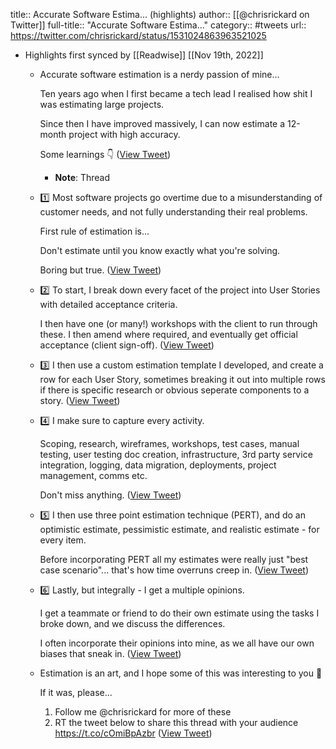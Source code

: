 title:: Accurate Software Estima... (highlights)
author:: [[@chrisrickard on Twitter]]
full-title:: "Accurate Software Estima..."
category:: #tweets
url:: https://twitter.com/chrisrickard/status/1531024863963521025

- Highlights first synced by [[Readwise]] [[Nov 19th, 2022]]
	- Accurate software estimation is a nerdy passion of mine...
	  
	  Ten years ago when I first became a tech lead I realised how shit I was estimating large projects.
	  
	  Since then I have improved massively, I can now estimate a 12-month project with high accuracy.
	  
	  Some learnings
	  👇 ([View Tweet](https://twitter.com/chrisrickard/status/1531024863963521025))
		- **Note**: Thread
	- 1️⃣ Most software projects go overtime due to a misunderstanding of customer needs, and not fully understanding their real problems.
	  
	  First rule of estimation is...
	  
	  Don't estimate until you know exactly what you're solving.
	  
	  Boring but true. ([View Tweet](https://twitter.com/chrisrickard/status/1531024866555617280))
	- 2️⃣ To start, I break down every facet of the project into User Stories with detailed acceptance criteria. 
	  
	  I then have one (or many!) workshops with the client to run through these. I then amend where required, and eventually get official acceptance (client sign-off). ([View Tweet](https://twitter.com/chrisrickard/status/1531024868782878725))
	- 3️⃣ I then use a custom estimation template I developed, and create a row for each User Story, sometimes breaking it out into multiple rows if there is specific research or obvious seperate components to a story. ([View Tweet](https://twitter.com/chrisrickard/status/1531024871182024707))
	- 4️⃣ I make sure to capture every activity.
	  
	  Scoping, research, wireframes, workshops, test cases, manual testing, user testing doc creation, infrastructure, 3rd party service integration, logging, data migration, deployments, project management, comms etc.
	  
	  Don't miss anything. ([View Tweet](https://twitter.com/chrisrickard/status/1531024879125921794))
	- 5️⃣  I then use three point estimation technique (PERT), and do an optimistic estimate, pessimistic estimate, and realistic estimate - for every item.
	  
	  Before incorporating PERT all my estimates were really just "best case scenario"... that's how time overruns creep in. ([View Tweet](https://twitter.com/chrisrickard/status/1531024881130807301))
	- 6️⃣ Lastly, but integrally - I get a multiple opinions.
	  
	  I get a teammate or friend to do their own estimate using the tasks I broke down, and we discuss the differences.
	  
	  I often incorporate their opinions into mine, as we all have our own biases that sneak in. ([View Tweet](https://twitter.com/chrisrickard/status/1531024883722895362))
	- Estimation is an art,  and I hope some of this was interesting to you 🙂
	  
	  If it was, please...
	  1. Follow me @chrisrickard for more of these
	  2. RT the tweet below to share this thread with your audience https://t.co/cOmiBpAzbr ([View Tweet](https://twitter.com/chrisrickard/status/1531024885971034113))